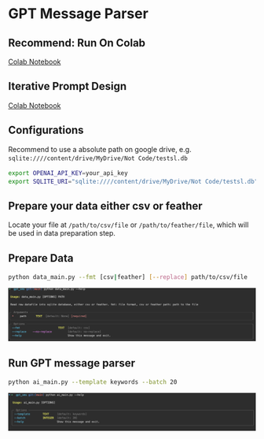 # GPT Message Parser

## Recommend: Run On Colab
[Colab Notebook](messagegpt.ipynb)

## Iterative Prompt Design
[Colab Notebook](prompt_iteration.ipynb)


## Configurations

Recommend to use a absolute path on google drive, e.g.     
`sqlite:////content/drive/MyDrive/Not Code/testsl.db`


```bash
export OPENAI_API_KEY=your_api_key
export SQLITE_URI="sqlite:////content/drive/MyDrive/Not Code/testsl.db"
```

## Prepare your data either csv or feather
Locate your file at `/path/to/csv/file` or `/path/to/feather/file`,  which will be used in data preparation step.

## Prepare Data
```bash
python data_main.py --fmt [csv|feather] [--replace] path/to/csv/file 
```
![datamain](./images/datamain.png)

## Run GPT message parser
```bash
python ai_main.py --template keywords --batch 20
```
![aimain](./images/aimain.png)